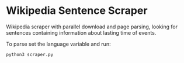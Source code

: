 # Wikipedia Sentence Scraper

Wikipedia scraper with parallel download and page parsing, looking for sentences containing information about lasting time of events.

To parse set the language variable and run:

```
python3 scraper.py
```
